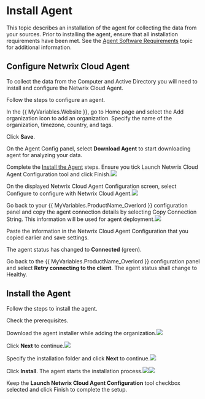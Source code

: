 # Install Agent

This topic describes an installation of the agent for collecting the data from your sources. Prior to installing the agent, ensure that all installation requirements have been met. See the [Agent Software Requirements](../Requirements/CloudAgentRequirements.md)  topic for additional information.

## Configure Netwrix Cloud Agent

To collect the data from the Computer and Active Directory you will need to install and configure the Netwrix Cloud Agent. 

Follow the steps to configure an agent. 

In the {{ MyVariables.Website }}, go to Home page and select the Add organization icon to add an organization. Specify the name of the organization, timezone, country, and tags. 

Click **Save**. 

On the Agent Config panel, select **Download Agent** to start downloading agent for analyzing your data.

 Complete the [Install the Agent](/Install/#Install)  steps. Ensure you tick Launch Netwrix Cloud Agent Configuration tool and click Finish.![](../../Resources/Images/1Secure/Organization_CloudAgent.png)

On the displayed Netwrix Cloud Agent Configuration screen, select Configure to configure with Netwrix Cloud Agent.![](../../Resources/Images/1Secure/InstallAgent_CopyAgent.png)

 Go back to your {{ MyVariables.ProductName_Overlord }} configuration panel and copy the agent connection details by selecting Copy Connection String. This information will be used for agent deployment.![](../../Resources/Images/1Secure/CloudAgent_CopyAgent.png)

 Paste the information in the Netwrix Cloud Agent Configuration that you copied earlier and save settings.

The agent status has changed to **Connected** (green). 

Go back to the {{ MyVariables.ProductName_Overlord }} configuration panel and select **Retry connecting to the client**. The agent status shall change to Healthy. 

## Install the Agent

Follow the steps to  install the agent.

Check the prerequisites.

Download the agent installer while adding the organization.![](../../Resources/Images/1Secure/Organization_CloudAgentSetup1.png)

Click **Next** to continue.![](../../Resources/Images/1Secure/InstallNetwrixCloudAgent.png)

Specify the installation folder and click **Next** to continue.![](../../Resources/Images/1Secure/InstallAgentNetwrixCloudAgentReady.png)

Click **Install**. The agent starts the installation process.![](../../Resources/Images/1Secure/InstallAgentNetwrixCloudAgentInstalling.png)![](../../Resources/Images/1Secure/InstallAgentNetwrixCloudAgentFinish.png)

Keep the **Launch Netwrix Cloud Agent Configuration**  tool checkbox selected and click Finish to complete the setup.